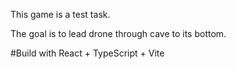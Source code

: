 This game is a test task.

The goal is to lead drone through cave to its bottom.

#Build with React + TypeScript + Vite

